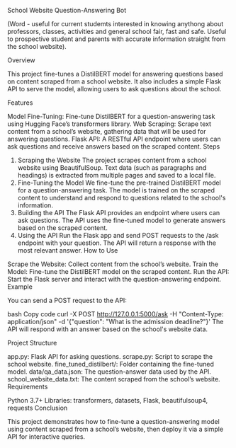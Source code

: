 School Website Question-Answering Bot

(Word - useful for current studemts interested in knowing anythong about professors, classes, activities and general school fair, fast and safe. Useful to prospective student and parents with accurate information straight from the school website).


Overview

This project fine-tunes a DistilBERT model for answering questions based on content scraped from a school website. It also includes a simple Flask API to serve the model, allowing users to ask questions about the school.

Features

Model Fine-Tuning: Fine-tune DistilBERT for a question-answering task using Hugging Face’s transformers library.
Web Scraping: Scrape text content from a school’s website, gathering data that will be used for answering questions.
Flask API: A RESTful API endpoint where users can ask questions and receive answers based on the scraped content.
Steps

1. Scraping the Website
The project scrapes content from a school website using BeautifulSoup.
Text data (such as paragraphs and headings) is extracted from multiple pages and saved to a local file.
2. Fine-Tuning the Model
We fine-tune the pre-trained DistilBERT model for a question-answering task.
The model is trained on the scraped content to understand and respond to questions related to the school's information.
3. Building the API
The Flask API provides an endpoint where users can ask questions.
The API uses the fine-tuned model to generate answers based on the scraped content.
4. Using the API
Run the Flask app and send POST requests to the /ask endpoint with your question.
The API will return a response with the most relevant answer.
How to Use

Scrape the Website: Collect content from the school’s website.
Train the Model: Fine-tune the DistilBERT model on the scraped content.
Run the API: Start the Flask server and interact with the question-answering endpoint.
Example

You can send a POST request to the API:

bash
Copy code
curl -X POST http://127.0.0.1:5000/ask -H "Content-Type: application/json" -d '{"question": "What is the admission deadline?"}'
The API will respond with an answer based on the school's website data.

Project Structure

app.py: Flask API for asking questions.
scrape.py: Script to scrape the school website.
fine_tuned_distilbert/: Folder containing the fine-tuned model.
data/qa_data.json: The question-answer data used by the API.
school_website_data.txt: The content scraped from the school’s website.
Requirements

Python 3.7+
Libraries: transformers, datasets, Flask, beautifulsoup4, requests
Conclusion

This project demonstrates how to fine-tune a question-answering model using content scraped from a school’s website, then deploy it via a simple API for interactive queries.
